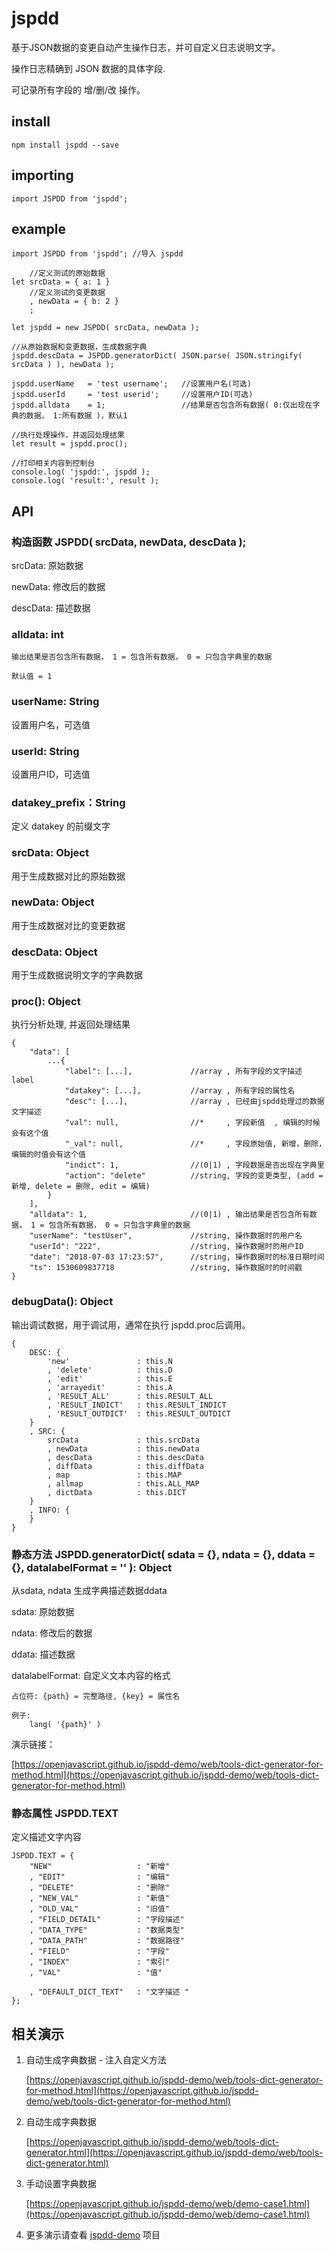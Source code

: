 # jspdd
基于JSON数据的变更自动产生操作日志，并可自定义日志说明文字。

操作日志精确到 JSON 数据的具体字段.

可记录所有字段的 增/删/改 操作。

## install
    npm install jspdd --save

## importing

    import JSPDD from 'jspdd';
    
## example
    import JSPDD from 'jspdd'; //导入 jspdd

        //定义测试的原始数据
    let srcData = { a: 1 }      
        //定义测试的变更数据
        , newData = { b: 2 }
        ;

    let jspdd = new JSPDD( srcData, newData );

    //从原始数据和变更数据，生成数据字典
    jspdd.descData = JSPDD.generatorDict( JSON.parse( JSON.stringify( srcData ) ), newData );

    jspdd.userName   = 'test username';   //设置用户名(可选)
    jspdd.userId     = 'test userid';     //设置用户ID(可选) 
    jspdd.alldata    = 1;                 //结果是否包含所有数据( 0:仅出现在字典的数据， 1:所有数据 )，默认1

    //执行处理操作，并返回处理结果
    let result = jspdd.proc();

    //打印相关内容到控制台
    console.log( 'jspdd:', jspdd );     
    console.log( 'result:', result );
    
## API

### 构造函数 JSPDD( srcData, newData, descData );
srcData:    原始数据

newData:    修改后的数据

descData:   描述数据

### alldata: int
    输出结果是否包含所有数据， 1 = 包含所有数据， 0 = 只包含字典里的数据
    
    默认值 = 1

### userName: String  
设置用户名，可选值

### userId: String 
设置用户ID，可选值

### datakey_prefix：String
定义 datakey 的前缀文字

### srcData: Object
用于生成数据对比的原始数据

### newData: Object
用于生成数据对比的变更数据

### descData: Object
用于生成数据说明文字的字典数据

### proc(): Object
执行分析处理, 并返回处理结果

    {
        "data": [
            ...{
                "label": [...],             //array , 所有字段的文字描述 label
                "datakey": [...],           //array , 所有字段的属性名
                "desc": [...],              //array , 已经由jspdd处理过的数据文字描述
                "val": null,                //*     , 字段新值  , 编辑的时候会有这个值
                "_val": null,               //*     , 字段原始值, 新增，删除，编辑的时值会有这个值
                "indict": 1,                //(0|1) , 字段数据是否出现在字典里
                "action": "delete"          //string, 字段的变更类型, (add = 新增, delete = 删除, edit = 编辑)
            }
        ],
        "alldata": 1,                       //(0|1) , 输出结果是否包含所有数据， 1 = 包含所有数据， 0 = 只包含字典里的数据   
        "userName": "testUser",             //string, 操作数据时的用户名
        "userId": "222",                    //string, 操作数据时的用户ID
        "date": "2018-07-03 17:23:57",      //string, 操作数据时的标准日期时间
        "ts": 1530609837718                 //string, 操作数据时的时间戳
    }
    
### debugData(): Object
输出调试数据，用于调试用，通常在执行 jspdd.proc后调用。

    {
        DESC: {
            'new'               : this.N
            , 'delete'          : this.D
            , 'edit'            : this.E
            , 'arrayedit'       : this.A
            , 'RESULT_ALL'      : this.RESULT_ALL
            , 'RESULT_INDICT'   : this.RESULT_INDICT
            , 'RESULT_OUTDICT'  : this.RESULT_OUTDICT
        }
        , SRC: {
            srcData             : this.srcData
            , newData           : this.newData
            , descData          : this.descData
            , diffData          : this.diffData
            , map               : this.MAP
            , allmap            : this.ALL_MAP
            , dictData          : this.DICT
        }
        , INFO: {
        }
    }

### 静态方法 JSPDD.generatorDict( sdata = {}, ndata = {}, ddata = {}, datalabelFormat = '' ): Object
从sdata, ndata 生成字典描述数据ddata

sdata:             原始数据

ndata:             修改后的数据

ddata:             描述数据

datalabelFormat:   自定义文本内容的格式

    占位符: {path} = 完整路径, {key} = 属性名 
    
    例子:     
        lang( '{path}' )

演示链接：
    
[https://openjavascript.github.io/jspdd-demo/web/tools-dict-generator-for-method.html](https://openjavascript.github.io/jspdd-demo/web/tools-dict-generator-for-method.html)

### 静态属性 JSPDD.TEXT 
定义描述文字内容 

    JSPDD.TEXT = {
        "NEW"                   : "新增"
        , "EDIT"                : "编辑"
        , "DELETE"              : "删除"
        , "NEW_VAL"             : "新值"
        , "OLD_VAL"             : "旧值"
        , "FIELD_DETAIL"        : "字段描述"
        , "DATA_TYPE"           : "数据类型"
        , "DATA_PATH"           : "数据路径"
        , "FIELD"               : "字段"
        , "INDEX"               : "索引"
        , "VAL"                 : "值"

        , "DEFAULT_DICT_TEXT"   : "文字描述 "
    };

## 相关演示

  1. 自动生成字典数据 - 注入自定义方法
  
     [https://openjavascript.github.io/jspdd-demo/web/tools-dict-generator-for-method.html](https://openjavascript.github.io/jspdd-demo/web/tools-dict-generator-for-method.html)

  1. 自动生成字典数据

      [https://openjavascript.github.io/jspdd-demo/web/tools-dict-generator.html](https://openjavascript.github.io/jspdd-demo/web/tools-dict-generator.html)
  1. 手动设置字典数据

      [https://openjavascript.github.io/jspdd-demo/web/demo-case1.html](https://openjavascript.github.io/jspdd-demo/web/demo-case1.html)

  1. 更多演示请查看 [jspdd-demo](https://github.com/openjavascript/jspdd-demo) 项目
